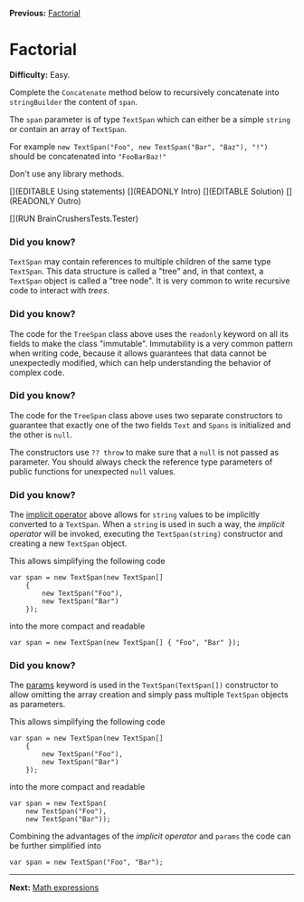 ﻿**Previous:** [Factorial](recursion-factorial)

# Factorial

**Difficulty:** Easy.

Complete the `Concatenate` method below to recursively concatenate into `stringBuilder` the content of `span`.

The `span` parameter is of type `TextSpan` which can either be a simple `string` or contain an array of `TextSpan`.

For example `new TextSpan("Foo", new TextSpan("Bar", "Baz"), "!")` should be concatenated into `"FooBarBaz!"`

Don't use any library methods.

[](EDITABLE Using statements)
[](READONLY Intro)
[](EDITABLE Solution)
[](READONLY Outro)

[](RUN BrainCrushersTests.Tester)

### Did you know?

`TextSpan` may contain references to multiple children of the same type `TextSpan`. This data structure is called a "tree" and, in that context, a `TextSpan` object is called a "tree node". It is very common to write recursive code to interact with *trees*.

### Did you know?

The code for the `TreeSpan` class above uses the `readonly` keyword on all its fields to make the class "immutable". Immutability is a very common pattern when writing code, because it allows guarantees that data cannot be unexpectedly modified, which can help understanding the behavior of complex code.

### Did you know?

The code for the `TreeSpan` class above uses two separate constructors to guarantee that exactly one of the two fields `Text` and `Spans` is initialized and the other is `null`.

The constructors use `?? throw` to make sure that a `null` is not passed as parameter. You should always check the reference type parameters of public functions for unexpected `null` values.

### Did you know?

The [implicit operator](https://docs.microsoft.com/en-us/dotnet/csharp/language-reference/operators/user-defined-conversion-operators) above allows for `string` values to be implicitly converted to a `TextSpan`. When a `string` is used in such a way, the *implicit operator* will be invoked, executing the `TextSpan(string)` constructor and creating a new `TextSpan` object.

This allows simplifying the following code
```
var span = new TextSpan(new TextSpan[]
    {
        new TextSpan("Foo"),
        new TextSpan("Bar")
    });
```
into the more compact and readable
```
var span = new TextSpan(new TextSpan[] { "Foo", "Bar" });
```

### Did you know?

The [params](https://docs.microsoft.com/en-us/dotnet/csharp/language-reference/keywords/params) keyword is used in the `TextSpan(TextSpan[])` constructor to allow omitting the array creation and simply pass multiple `TextSpan` objects as parameters.

This allows simplifying the following code
```
var span = new TextSpan(new TextSpan[]
    {
        new TextSpan("Foo"),
        new TextSpan("Bar")
    });
```
into the more compact and readable
```
var span = new TextSpan(
    new TextSpan("Foo"),
    new TextSpan("Bar"));
```
Combining the advantages of the *implicit operator* and `params` the code can be further simplified into
```
var span = new TextSpan("Foo", "Bar");
```

---

**Next:** [Math expressions](recursion-math)